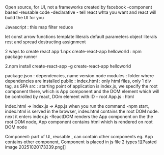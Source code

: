 Open source, for UI, not a frameworks
created by facebook
-component based
-reusable code
-declarative - tell react whta you want and react will build the UI for you

Javascript :
this
map
filter
reduce

let
const
arrow functions
template literals
default parameters
object literals
rest and spread
destructing assignment

2 ways to create react app
1.npx create-react-app helloworld : npm package runner

2.npm install create-react-app -g
create-react-app helloworld

package.json : dependencies, name version
node modules : folder where dependencies are installed
public : index.html : only html files, only 1 div tag, as SPA
src : 
starting point of application is index.js, we specify the root component there, which is App component and the DOM element which will be controlled by react, DOm element with ID - root
App.js : html

index.html -> index.js -> App.js
when you run the command -npm start, index.html is served in the browser, index.html contains the root DOM node. next it enters index.js -ReactDOM renders the App component on the the root DOM node, App component  contains html which is rendered on root DOM node

Component:
part of UI, reusable , can contain other components eg. App contains other component,
Component is placed in js file
2 types
![[Pasted image 20251020173339.png]]
